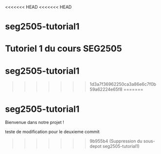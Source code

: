 <<<<<<< HEAD
<<<<<<< HEAD
# seg2505-tutorial1
Tutoriel 1 du cours SEG2505
=======
# seg2505-tutorial1
>>>>>>> 1d3a7f36962250ca3a86e6c7f0b59a62224e65f8
=======
# seg2505-tutorial1
Bienvenue dans notre projet !

teste de modification pour le deuxieme commit
>>>>>>> 9b955b4 (Suppression du sous-depot seg2505-tutorial1)
